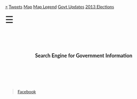 <head>
<style>
body {
    font-family: "Lato", sans-serif;
    transition: background-color .5s;
}

.sidenav {
    height: 100%;
    width: 0;
    position: fixed;
    z-index: 1;
    top: 0;
    left: 0;
    background-color: #111;
    overflow-x: hidden;
    transition: 0.5s;
    padding-top: 60px;
}

.sidenav a {
    padding: 8px 8px 8px 32px;
    text-decoration: none;
    font-size: 25px;
    color: #818181;
    display: block;
    transition: 0.3s
}

.sidenav a:hover, .offcanvas a:focus{
    color: #f1f1f1;
}

.sidenav .closebtn {
    position: absolute;
    top: 0;
    right: 25px;
    font-size: 36px;
    margin-left: 50px;
}

#main {
    transition: margin-left .5s;
    padding: 16px;
}

@media screen and (max-height: 450px) {
  .sidenav {padding-top: 15px;}
  .sidenav a {font-size: 18px;}
}
</style>
</head>


<body>


<div id="mySidenav" class="sidenav">
  <a href="javascript:void(0)" class="closebtn" onclick="closeNav()">&times;</a>
  <a href="https://village-protocol.github.io/_/twitter.html">Tweets</a>
   <a href="https://village-protocol.github.io/_/map.html">Map</a>
  <a href="https://village-protocol.github.io/_/legend.png">Map Legend</a>
    <a href="https://village-protocol.github.io/_/rss.html">Govt Updates</a>
  <a href="https://drive.google.com/file/d/0B8b-H-hFs5u4bEhIS1kwZ0pfd2M/view?usp=sharing">2013 Elections</a>
</div>

<span style="font-size:30px;cursor:pointer" onclick="openNav()">&#9776; </span>
<script>
function openNav() {
    document.getElementById("mySidenav").style.width = "250px";
}

function closeNav() {
    document.getElementById("mySidenav").style.width = "0";
}
</script>

<br>
<br>
<br>
<center>
<h3>Search Engine for Government Information</h3>
</center>
<br>
<script>
  (function() {
    var cx = '005900458493526325031:f7q7hqbim3s';
    var gcse = document.createElement('script');
    gcse.type = 'text/javascript';
    gcse.async = true;
    gcse.src = 'https://cse.google.com/cse.js?cx=' + cx;
    var s = document.getElementsByTagName('script')[0];
    s.parentNode.insertBefore(gcse, s);
  })();
</script>
<gcse:search></gcse:search>

<br>
<br>
<br>

<div id="fb-root"></div>
<script>(function(d, s, id) {
  var js, fjs = d.getElementsByTagName(s)[0];
  if (d.getElementById(id)) return;
  js = d.createElement(s); js.id = id;
  js.src = "//connect.facebook.net/en_GB/sdk.js#xfbml=1&version=v2.8";
  fjs.parentNode.insertBefore(js, fjs);
}(document, 'script', 'facebook-jssdk'));</script>


<div class="fb-page" data-href="https://www.facebook.com/Village-Protocol-392737247770294/" data-height="70" data-small-header="true" data-adapt-container-width="false" data-hide-cover="true" data-show-facepile="false"><blockquote cite="https://www.facebook.com/Village-Protocol-392737247770294/" class="fb-xfbml-parse-ignore"><a href="https://www.facebook.com/Village-Protocol-392737247770294/">Facebook</a></blockquote></div>

<script>
  (function(i,s,o,g,r,a,m){i['GoogleAnalyticsObject']=r;i[r]=i[r]||function(){
  (i[r].q=i[r].q||[]).push(arguments)},i[r].l=1*new Date();a=s.createElement(o),
  m=s.getElementsByTagName(o)[0];a.async=1;a.src=g;m.parentNode.insertBefore(a,m)
  })(window,document,'script','https://www.google-analytics.com/analytics.js','ga');

  ga('create', 'UA-93166938-1', 'auto');
  ga('send', 'pageview');


</script>


<div id="disqus_thread"></div>
<script>
    /**
     *  RECOMMENDED CONFIGURATION VARIABLES: EDIT AND UNCOMMENT THE SECTION BELOW TO INSERT DYNAMIC VALUES FROM YOUR PLATFORM OR CMS.
     *  LEARN WHY DEFINING THESE VARIABLES IS IMPORTANT: https://disqus.com/admin/universalcode/#configuration-variables
     */
    /*
    var disqus_config = function () {
        this.page.url = village-protocol.disqus.com;  // Replace PAGE_URL with your page's canonical URL variable
        this.page.identifier = disqus_ADZlTwrVqA; // Replace PAGE_IDENTIFIER with your page's unique identifier variable
    };
    */
    (function() {  // DON'T EDIT BELOW THIS LINE
        var d = document, s = d.createElement('script');
        
        s.src = 'https://village-protocol.disqus.com/embed.js';
        
        s.setAttribute('data-timestamp', +new Date());
        (d.head || d.body).appendChild(s);
    })();
</script>
</body>


